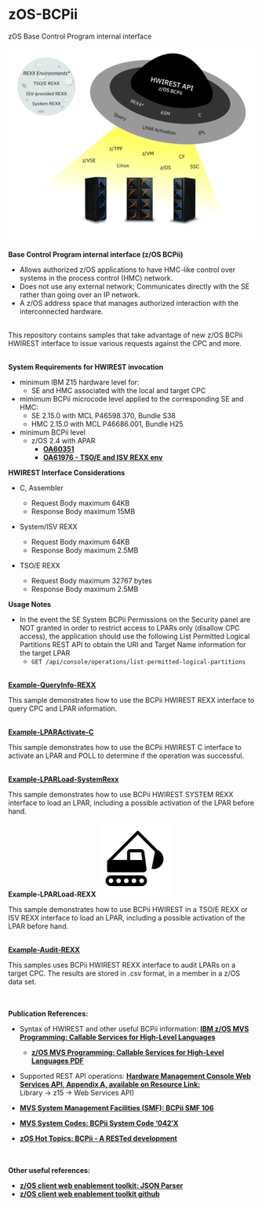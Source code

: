 # zOS-BCPii
zOS Base Control Program internal interface

![](images/BCPii.jpg)

**Base Control Program internal interface (z/OS BCPii)**
- Allows authorized z/OS applications to have HMC-like control over systems in the process control (HMC) network.
- Does not use any external network; Communicates directly with the SE rather than going over an IP network.
- A z/OS address space that manages authorized interaction with the interconnected hardware.<br/><br/>

This repository contains samples that take advantage of new z/OS BCPii HWIREST interface to issue various requests against the CPC and more.<br/><br/>

<b>System Requirements for HWIREST invocation</b>
- minimum IBM Z15 hardware level for:
  - SE and HMC associated with the local and target CPC
- mimimum BCPii microcode level applied to the corresponding SE and HMC:
  - SE 2.15.0 with MCL P46598.370, Bundle S38
  - HMC 2.15.0 with MCL P46686.001, Bundle H25
- minimum BCPii level
  - z/OS 2.4 with APAR
     - [**OA60351**](https://www.ibm.com/support/pages/apar/OA60351)
     - [**OA61976 - TSO/E and ISV REXX env**](https://www.ibm.com/support/pages/apar/OA61976)
     
<b>HWIREST Interface Considerations</b>
- C, Assembler
  - Request Body maximum 64KB
  - Response Body maximum 15MB

- System/ISV REXX
  - Request Body maximum 64KB
  - Response Body maximum 2.5MB

- TSO/E REXX
  - Request Body maximum 32767 bytes
  - Response Body maximum 2.5MB

<b>Usage Notes</b>
- In the event the SE System BCPii Permissions on the Security panel are NOT granted in order to restrict access to LPARs only (disallow CPC access), the application should use the following List Permitted Logical Partitions REST API to obtain the URI and Target Name information for the target LPAR
  - ```GET /api/console/operations/list-permitted-logical-partitions```

<br/>[**Example-QueryInfo-REXX**](https://github.com/IBM/zOS-BCPii/tree/master/Example-QueryInfo-REXX)

This sample demonstrates how to use the BCPii HWIREST REXX interface to query CPC and LPAR information.

<br/>[**Example-LPARActivate-C**](https://github.com/IBM/zOS-BCPii/tree/master/Example-LPARActivate-C)

This sample demonstrates how to use the BCPii HWIREST C interface to activate an LPAR and POLL to determine if the operation was successful.

<br/>[**Example-LPARLoad-SystemRexx**](https://github.com/IBM/zOS-BCPii/tree/master/Example-LPARLoad-SYSREXX)

This sample demonstrates how to use BCPii HWIREST SYSTEM REXX interface to load an LPAR, including a possible activation of the LPAR before hand.

**Example-LPARLoad-REXX**
![](images/construction.png)

This sample demonstrates how to use BCPii HWIREST in a TSO/E REXX or ISV REXX interface to load an LPAR, including a possible activation of the LPAR before hand.

<br/>[**Example-Audit-REXX**](https://github.com/IBM/zOS-BCPii/tree/master/Example-Audit-REXX)

This samples uses BCPii HWIREST REXX interface to audit LPARs on a target CPC. The results are stored in .csv format, in a member in a z/OS data set.

<br/><br/><b>Publication References:</b>
- Syntax of HWIREST and other useful BCPii information: [**IBM z/OS MVS Programming: Callable Services for High-Level Languages**](https://www.ibm.com/support/knowledgecenter/SSLTBW_2.4.0/com.ibm.zos.v2r4.ieac100/uhmis.htm)
    - [**z/OS MVS Programming: Callable Services for High-Level Languages PDF**](https://www-01.ibm.com/servers/resourcelink/svc00100.nsf/pages/zOSV2R4sa231377?OpenDocument)

- Supported REST API operations: [**Hardware Management Console Web Services API, Appendix A, available on Resource Link:**](http://www.ibm.com/servers/resourcelink) <br/> Library -> z15 -> Web Services API)

- [**MVS System Management Facilities (SMF): BCPii SMF 106**](https://www.ibm.com/support/knowledgecenter/SSLTBW_2.4.0/com.ibm.zos.v2r4.ieag200/rec106.htm)
- [**MVS System Codes: BCPii System Code ‘042’X**](https://www.ibm.com/support/knowledgecenter/SSLTBW_2.4.0/com.ibm.zos.v2r4.ieah700/idg8313.htm)

- [**zOS Hot Topics: BCPii - A RESTed development**](https://zos-hot-topics.com/2022/rest-enabled-bcpii/)

<br/><br/><b>Other useful references:</b>
- [**z/OS client web enablement toolkit: JSON Parser**](https://www.ibm.com/support/knowledgecenter/SSLTBW_2.4.0/com.ibm.zos.v2r4.ieac100/ieac1-cwe-json.htm)
- [**z/OS client web enablement toolkit github**](https://github.com/IBM/zOS-Client-Web-Enablement-Toolkit)
